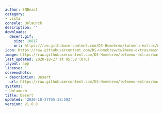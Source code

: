```yaml
---
author: SNBeast
category:
- vista
console: Unlaunch
description: ''
downloads:
  desert.gif:
    size: 10817
    url: https://raw.githubusercontent.com/DS-Homebrew/twlmenu-extras/master/_nds/TWiLightMenu/unlaunch/backgrounds/desert.gif
icon: https://raw.githubusercontent.com/DS-Homebrew/twlmenu-extras/master/_nds/TWiLightMenu/unlaunch/backgrounds/desert.gif
image: https://raw.githubusercontent.com/DS-Homebrew/twlmenu-extras/master/_nds/TWiLightMenu/unlaunch/backgrounds/desert.gif
last_updated: 2020-10-27 at 05:38 (UTC)
layout: app
license: ''
screenshots:
- description: Desert
  url: https://raw.githubusercontent.com/DS-Homebrew/twlmenu-extras/master/_nds/TWiLightMenu/unlaunch/backgrounds/desert.gif
systems:
- Unlaunch
title: Desert
updated: '2020-10-27T05:38:59Z'
version: v1.0.0
---
```

